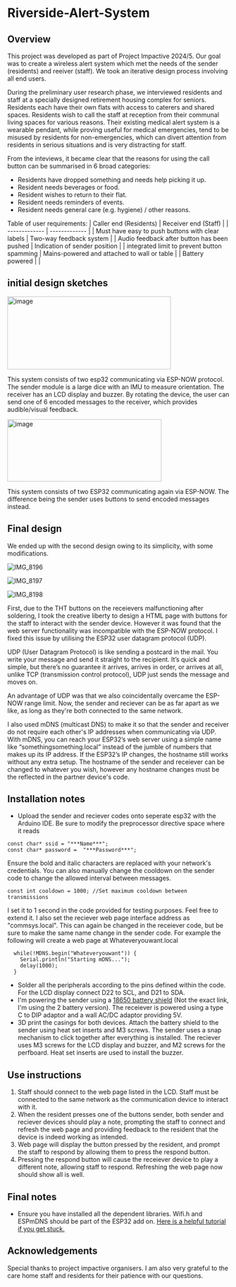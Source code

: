 # Riverside-Alert-System
## Overview
This project was developed as part of Project Impactive 2024/5. Our goal was to create a wireless alert system which met the needs of the sender (residents) and reeiver (staff). We took an iterative design process involving all end users.

During the preliminary user research phase, we interviewed residents and staff at a specially designed retirement housing complex for seniors. Residents each have their own flats with access to caterers and shared spaces. Residents wish to call the staff at reception from their communal living spaces for various reasons. Their existing medical alert system is a wearable pendant, while proving useful for medical emergencies, tend to be misused by residents for non-emergencies, which can divert attention from residents in serious situations and is very distracting for staff.

From the inteviews, it became clear that the reasons for using the call button can be summarised in 6 broad categories:
+ Residents have dropped something and needs help picking it up.
+ Resident needs beverages or food.
+ Resident wishes to return to their flat.
+ Resident needs reminders of events.
+ Resident needs general care (e.g. hygiene) / other reasons.

Table of user requirements:
| Caller end (Residents)  | Receiver end (Staff) |
| ------------- | ------------- |
| Must have easy to push buttons with clear labels  | Two-way feedback system  |
| Audio feedback after button has been pushed | Indication of sender position  |
| integrated limit to prevent button spamming | Mains-powered and attached to wall or table  |
| Battery powered |   |

## initial design sketches
<img width="371" height="165" alt="image" src="https://github.com/user-attachments/assets/1afd8bcf-c198-4961-b2fb-2d4ad59fe6b7" />

This system consists of two esp32 communicating via ESP-NOW protocol. The sender module is a large dice with an IMU to measure orientation. The receiver has an LCD display and buzzer. By rotating the device, the user can send one of 6 encoded messages to the receiver, which provides audible/visual feedback. 

<img width="350" height="141" alt="image" src="https://github.com/user-attachments/assets/9ca60f25-3a74-49a1-93e3-03356d72e9d2" />

This system consists of two ESP32 communicating again via ESP-NOW. The difference being the sender uses buttons to send encoded messages instead. 

## Final design
We ended up with the second design owing to its simplicity, with some modifications. 

![IMG_8196](https://github.com/user-attachments/assets/166b256c-5f92-4234-be04-39f587164614)

![IMG_8197](https://github.com/user-attachments/assets/c69aa577-7ecb-45ad-bcdb-91c3738cefe3)

![IMG_8198](https://github.com/user-attachments/assets/46477b55-d063-41dc-ad41-5badd26bf711)


First, due to the THT buttons on the receievers malfunctioning after soldering, I took the creative liberty to design a HTML page with buttons for the staff to interact with the sender device. However it was found that the web server functionality was incompatible with the ESP-NOW protocol. I fixed this issue by utilising the ESP32 user datagram protocol (UDP). 

UDP (User Datagram Protocol) is like sending a postcard in the mail. You write your message and send it straight to the recipient. It’s quick and simple, but there’s no guarantee it arrives, arrives in order, or arrives at all, unlike TCP (transmission control protocol), UDP just sends the message and moves on.

An advantage of UDP was that we also coincidentally overcame the ESP-NOW range limit. Now, the sender and reciever can be as far apart as we like, as long as they're both connected to the same network. 

I also used mDNS (multicast DNS) to make it so that the sender and receiver do not require each other's IP addresses when communicating via UDP. With mDNS, you can reach your ESP32’s web server using a simple name like “somethingsomething.local” instead of the jumble of numbers that makes up its IP address. If the ESP32’s IP changes, the hostname still works without any extra setup. The hostname of the sender and receiever can be changed to whatever you wish, however any hostname changes must be the reflected in the partner device's code. 

## Installation notes
+ Upload the sender and reciever codes onto seperate esp32 with the Arduino IDE. Be sure to modify the preprocessor directive space where it reads
```
const char* ssid = "***Name***";
const char* password =  "***Password***";
```
Ensure the bold and italic characters are replaced with your network's credentials.
You can also manually change the cooldown on the sender code to change the allowed interval between messages. 
```
const int cooldown = 1000; //Set maximum cooldown between transmissions
```
I set it to 1 second in the code provided for testing purposes. Feel free to extend it.
I also set the reciever web page interface address as "commsys.local". This can again be changed in the receiever code, but be sure to make the same name change in the sender code. For example the following will create a web page at Whateveryouwant.local

```
  while(!MDNS.begin("Whateveryouwant")) {
    Serial.println("Starting mDNS...");
    delay(1000);
  }
```
+ Solder all the peripherals according to the pins defined within the code. For the LCD display connect D22 to SCL, and D21 to SDA.
+ I'm powering the sender using a [18650 battery shield](amazon.co.uk/AZDelivery-Lithium-Li-ion-Battery-Expansion/dp/B086W7326Q/) (Not the exact link, I'm using the 2 battery version). The receiever is powered using a type C to DIP adaptor and a wall AC/DC adaptor providing 5V.
+ 3D print the casings for both devices. Attach the battery shield to the sender using heat set inserts and M3 screws. The sender uses a snap mechanism to click together after everything is installed. The reciever uses M3 screws for the LCD display and buzzer, and M2 screws for the perfboard. Heat set inserts are used to install the buzzer. 

## Use instructions
1. Staff should connect to the web page listed in the LCD. Staff must be connected to the same network as the communication device to interact with it.
2. When the resident presses one of the buttons sender, both sender and reciever devices should play a note, prompting the staff to connect and refresh the web page and providing feedback to the resident that the device is indeed working as intended.
3. Web page will display the button pressed by the resident, and prompt the staff to respond by allowing them to press the respond button.
4. Pressing the respond button will cause the receiever device to play a different note, allowing staff to respond. Refreshing the web page now should show all is well. 

## Final notes
+ Ensure you have installed all the dependent libraries. Wifi.h and ESPmDNS should be part of the ESP32 add on. [Here is a helpful tutorial if you get stuck.](https://randomnerdtutorials.com/installing-the-esp32-board-in-arduino-ide-windows-instructions/)

## Acknowledgements
Special thanks to project impactive organisers.
I am also very grateful to the care home staff and residents for their patience with our questions. 
